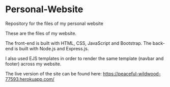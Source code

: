 # Personal-Website
Repository for the files of my personal website

These are the files of my website.

The front-end is built with HTML, CSS, JavaScript and Bootstrap.
The back-end is built with Node.js and Express.js.

I also used EJS templates in order to render the same template (navbar and footer) across my website.

The live version of the site can be found here: https://peaceful-wildwood-77593.herokuapp.com/
